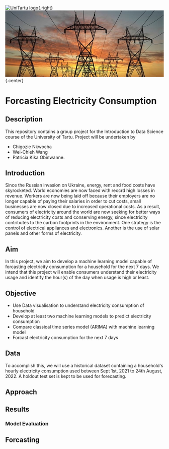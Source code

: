 
![UniTartu logo](images/Tartu_Ülikool_logo.svg){.right}
![electricity](images/electricity_image.jpg){.center}

# Forcasting Electricity Consumption

## Description

This repository contains a group project for the Introduction to Data Science course of the University of Tartu.
Project will be undertaken by 
- Chigozie Nkwocha
- Wei-Chieh Wang
- Patricia Kika Obinwanne.

## Introduction

Since the Russian invasion on Ukraine, energy, rent and food costs have skyrocketed. World economies are now faced with reocrd high losses in revenue. Workers are now being laid off because their employers are no longer capable of paying their salaries in order to cut costs, small businesses are now closed due to increased operational costs. As a result, consumers of electricity around the world are now seeking for better ways of reducing electricity costs and conserving energy, since electricity contributes to the carbon footprints in the environment. One strategy is the control of electrical appliances and electronics. Another is the use of solar panels and other forms of electricity.

## Aim
In this project, we aim to develop a machine learning model capable of forcasting electricity consumption for a household for the next 7 days. We intend that this project will enable consumers understand their electricity usage and identify the hour(s) of the day when usage is high or least. 

## Objective
- Use Data visualisation to understand electricity consumption of household
- Develop at least two machine learning models to predict electricity consumption
- Compare classical time series model (ARIMA) with machine learning model
- Forcast electricity consumption for the next 7 days

## Data
To accomplish this, we will use a historical dataset containing a household's hourly electricity consumption used between Sept 1st, 2021 to 24th August, 2022. A holdout test set is kept to be used for forecasting.

## Approach

## Results

### Model Evaluation

## Forcasting






